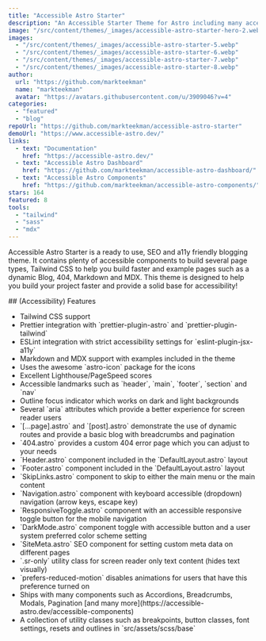 ```yaml
---
title: "Accessible Astro Starter"
description: "An Accessible Starter Theme for Astro including many accessibility features and components."
image: "/src/content/themes/_images/accessible-astro-starter-hero-2.webp"
images:
  - "/src/content/themes/_images/accessible-astro-starter-5.webp"
  - "/src/content/themes/_images/accessible-astro-starter-6.webp"
  - "/src/content/themes/_images/accessible-astro-starter-7.webp"
  - "/src/content/themes/_images/accessible-astro-starter-8.webp"
author:
  url: "https://github.com/markteekman"
  name: "markteekman"
  avatar: "https://avatars.githubusercontent.com/u/3909046?v=4"
categories:
  - "featured"
  - "blog"
repoUrl: "https://github.com/markteekman/accessible-astro-starter"
demoUrl: "https://www.accessible-astro.dev/"
links:
  - text: "Documentation"
    href: "https://accessible-astro.dev/"
  - text: "Accessible Astro Dashboard"
    href: "https://github.com/markteekman/accessible-astro-dashboard/"
  - text: "Accessible Astro Components"
    href: "https://github.com/markteekman/accessible-astro-components/"
stars: 164
featured: 8
tools:
  - "tailwind"
  - "sass"
  - "mdx"
---
```


<p>Accessible Astro Starter is a ready to use, SEO and a11y friendly blogging theme. It contains plenty of accessible components to build several page types, Tailwind CSS to help you build faster and example pages such as a dynamic Blog, 404, Markdown and MDX. This theme is designed to help you build your project faster and provide a solid base for accessibility!</p><p>## (Accessibility) Features</p><ul><li>Tailwind CSS support</li><li>Prettier integration with `prettier-plugin-astro` and `prettier-plugin-tailwind`</li><li>ESLint integration with strict accessibility settings for `eslint-plugin-jsx-a11y`</li><li>Markdown and MDX support with examples included in the theme</li><li>Uses the awesome `astro-icon` package for the icons</li><li>Excellent Lighthouse/PageSpeed scores</li><li>Accessible landmarks such as `header`, `main`, `footer`, `section` and `nav`</li><li>Outline focus indicator which works on dark and light backgrounds</li><li>Several `aria` attributes which provide a better experience for screen reader users</li><li>`[...page].astro` and `[post].astro` demonstrate the use of dynamic routes and provide a basic blog with breadcrumbs and pagination</li><li>`404.astro` provides a custom 404 error page which you can adjust to your needs</li><li>`Header.astro` component included in the `DefaultLayout.astro` layout</li><li>`Footer.astro` component included in the `DefaultLayout.astro` layout</li><li>`SkipLinks.astro` component to skip to either the main menu or the main content</li><li>`Navigation.astro` component with keyboard accessible (dropdown) navigation (arrow keys, escape key)</li><li>`ResponsiveToggle.astro` component with an accessible responsive toggle button for the mobile navigation</li><li>`DarkMode.astro` component toggle with accessible button and a user system preferred color scheme setting</li><li>`SiteMeta.astro` SEO component for setting custom meta data on different pages</li><li>`.sr-only` utility class for screen reader only text content (hides text visually)</li><li>`prefers-reduced-motion` disables animations for users that have this preference turned on</li><li>Ships with many components such as Accordions, Breadcrumbs, Modals, Pagination [and many more](https://accessible-astro.dev/accessible-components)</li><li>A collection of utility classes such as breakpoints, button classes, font settings, resets and outlines in `src/assets/scss/base`</li></ul>
